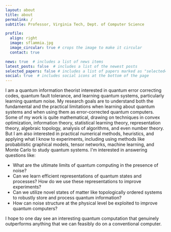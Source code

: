 ```yaml
---
layout: about
title: about
permalink: /
subtitle: Professor, Virginia Tech, Dept. of Computer Science

profile:
  align: right
  image: sflammia.jpg
  image_circular: true # crops the image to make it circular
  contact: true

news: true  # includes a list of news items
latest_posts: false  # includes a list of the newest posts
selected_papers: false # includes a list of papers marked as "selected={true}"
social: true  # includes social icons at the bottom of the page
---
```


I am a quantum information theorist interested in quantum error correcting codes, quantum fault tolerance, and learning quantum systems, particularly learning quantum noise. 
My research goals are to understand both the fundamental and the practical limitations when learning about quantum systems and when using them as error-corrected quantum computers. 
Some of my work is quite mathematical, drawing on techniques in convex optimization, information theory, statistical learning theory, representation theory, algebraic topology, analysis of algorithms, and even number theory. 
But I am also interested in practical numerical methods, heuristics, and applying what I know to experiments, including using methods like probabilistic graphical models, tensor networks, machine learning, and Monte Carlo to study quantum systems. 
I'm interested in answering questions like:

- What are the ultimate limits of quantum computing in the presence of noise? 
- Can we learn efficient representations of quantum states and processes? How do we use these representations to improve experiments?
- Can we utilize novel states of matter like topologically ordered systems to robustly store and process quantum information? 
- How can noise structure at the physical level be exploited to improve quantum computers?

I hope to one day see an interesting quantum computation that genuinely outperforms anything that we can feasibly do on a conventional computer. 
